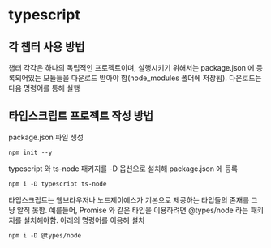 # typescript

## 각 챕터 사용 방법
챕터 각각은 하나의 독립적인 프로젝트이며, 실행시키기 위해서는 package.json 에 등록되어있는 모듈들을 다운로드 받아야 함(node_modules 폴더에 저장됨).
다운로드는 다음 명령어를 통해 실행

## 타입스크립트 프로젝트 작성 방법

package.json 파일 생성
```
npm init --y
```

typescript 와 ts-node 패키지를 -D 옵션으로 설치해 package.json 에 등록
```
npm i -D typescript ts-node
```
타입스크립트는 웹브라우저나 노드제이에스가 기본으로 제공하는 타입들의 존재를 그냥 알직 못함. 예를들어, Promise 와 같은 타입을 이용하려면 @types/node 라는 패키지를 설치해야함. 
아래의 명령어를 이용해 설치
```
npm i -D @types/node
```

